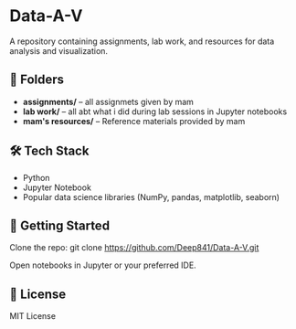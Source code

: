 # Data-A-V

A repository containing assignments, lab work, and resources for data analysis and visualization.

## 📁 Folders

- **assignments/** – all assignmets given by mam
- **lab work/** –  all abt what i did during lab sessions in Jupyter notebooks
- **mam's resources/** – Reference materials provided by mam 

## 🛠️ Tech Stack

- Python
- Jupyter Notebook
- Popular data science libraries (NumPy, pandas, matplotlib, seaborn)

## 🚀 Getting Started

Clone the repo:
git clone https://github.com/Deep841/Data-A-V.git

Open notebooks in Jupyter or your preferred IDE.

## 📖 License

MIT License

